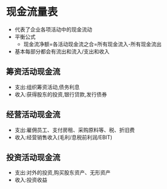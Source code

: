 # 现金流量表

- 代表了企业各项活动中的现金流动
- 平衡公式
  - 现金流净额=各活动现金流之合=所有现金流入-所有现金流出
- 基本每部分都会有流出和流入/支出和收入

## 筹资活动现金流
- 支出:组织筹资活动,债务利息
- 收入:获得股东的投资,银行贷款,发行债券

## 经营活动现金流
- 支出:雇佣员工、支付房租、采购原料等、税、折旧费
- 收入:经营销售收入(毛利/息税前利润/EBIT)

## 投资活动现金流
- 支出:对外的投资,购买股东资产、无形资产
- 收入:投资收益

